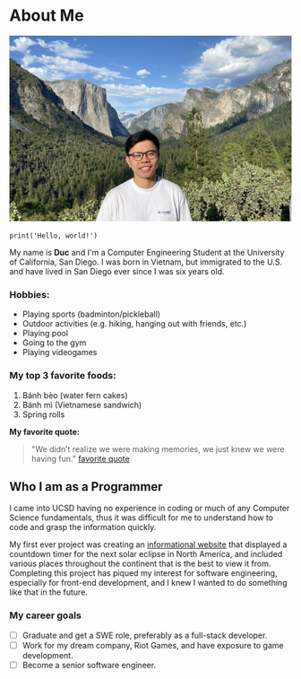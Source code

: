 # About Me
![Photo of me](Screenshots/photo_of_me.jpeg)

```
print('Hello, world!')
```

My name is **Duc** and I'm a Computer Engineering Student at the University of California, San Diego. 
I was born in Vietnam, but immigrated to the U.S. and have lived in San Diego ever since I was six years old. 

### Hobbies:
- Playing sports (badminton/pickleball)
- Outdoor activities (e.g. hiking, hanging out with friends, etc.)
- Playing pool
- Going to the gym
- Playing videogames 

### My top 3 favorite foods:
1. Bánh bèo (water fern cakes)
2. Bánh mì (Vietnamese sandwich)
3. Spring rolls

**My favorite quote:**
> "We didn’t realize we were making memories, we just knew we were having fun."
[favorite quote](Screenshots/quote.jpg)

## Who I am as a Programmer
I came into UCSD having no experience in coding or much of any Computer Science fundamentals, thus it was 
difficult for me to understand how to code and grasp the information quickly. 

My first ever project was creating an [informational website](http://spis-eclipse-timer.herokuapp.com/) that displayed a countdown timer for the next solar eclipse in North America, and included various places throughout the continent that is the best to view it from. Completing this project
has piqued my interest for software engineering, especially for front-end development, and I knew I wanted to do something like that in the future. 

### My career goals
- [ ] Graduate and get a SWE role, preferably as a full-stack developer.  
- [ ] Work for my dream company, Riot Games, and have exposure to game development. 
- [ ] Become a senior software engineer. 